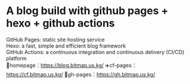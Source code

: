 # A blog build with github pages + hexo + github actions
GitHub Pages: static site hosting service  
Hexo: a fast, simple and efficient blog framework  
GitHub Actions: a continuous integration and continuous delivery (CI/CD) platform  
🚀homepage：https://blog.bitmap.us.kg/
✈️cf-pages：https://cf.bitmap.us.kg/
🚁gh-pages：https://gh.bitmap.us.kg/